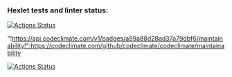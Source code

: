 ### Hexlet tests and linter status:
[![Actions Status](https://github.com/AlexanderIzmailov/python-project-lvl1/workflows/hexlet-check/badge.svg)](https://github.com/AlexanderIzmailov/python-project-lvl1/actions)

"!https://api.codeclimate.com/v1/badges/a99a88d28ad37a79dbf6/maintainability!":https://codeclimate.com/github/codeclimate/codeclimate/maintainability

[![Actions Status](https://github.com/AlexanderIzmailov/python-project-lvl1/workflows/my/badge.svg)](https://github.com/AlexanderIzmailov/python-project-lvl1/actions)
